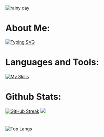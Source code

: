 ![rainy day](https://github.com/krbvk/krbvk/assets/146813603/3ccde976-e8d1-4de4-9fe3-c51635284d57)

# About Me:
[![Typing SVG](https://readme-typing-svg.demolab.com?font=Fira+Code&pause=1000&random=false&width=500&lines=Hello+I'm+Kierth)](https://git.io/typing-svg)

# Languages and Tools:
[![My Skills](https://skillicons.dev/icons?i=html,css,js,ts,php,java,c,cpp,bots,figma,heroku,linux,mysql,bootstrap,git,react,materialui,nodejs,nextjs,ps,postman,laravel,bash,vercel,arduino,vscode&perline=9)](https://skillicons.dev)

# Github Stats:
[![GitHub Streak](https://github-readme-streak-stats.herokuapp.com?user=Krbvk)](https://git.io/streak-stats)
![](https://github-readme-stats.vercel.app/api?username=Krbvk&theme=dracula&hide_border=false&include_all_commits=true&count_private=true)<br/>
# 
![Top Langs](https://github-readme-stats.vercel.app/api/top-langs/?username=krbvk&theme=gruvbox&layout=compact&langs_count=8)

<!--
**krbvk/krbvk** is a ✨ _special_ ✨ repository because its `README.md` (this file) appears on your GitHub profile.

Here are some ideas to get you started:

- 🔭 I’m currently working on ...
- 🌱 I’m currently learning ...
- 👯 I’m looking to collaborate on ...
- 🤔 I’m looking for help with ...
- 💬 Ask me about ...
- 📫 How to reach me: ...
- 😄 Pronouns: ...
- ⚡ Fun fact: ...
-->
